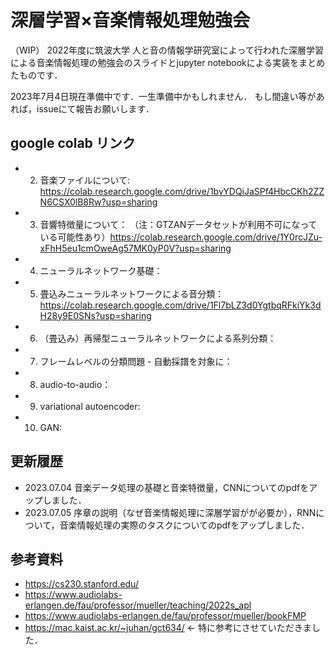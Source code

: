 # 深層学習×音楽情報処理勉強会
（WIP）
2022年度に筑波大学 人と音の情報学研究室によって行われた深層学習による音楽情報処理の勉強会のスライドとjupyter notebookによる実装をまとめたものです．

2023年7月4日現在準備中です．一生準備中かもしれません．
もし間違い等があれば，issueにて報告お願いします．

## google colab リンク
- 2. 音楽ファイルについて: https://colab.research.google.com/drive/1bvYDQiJaSPf4HbcCKh2ZZN6CSX0lB8Rw?usp=sharing
- 3. 音響特徴量について： （注：GTZANデータセットが利用不可になっている可能性あり）https://colab.research.google.com/drive/1Y0rcJZu-xFhH5eu1cmOweAg57MK0yP0V?usp=sharing
- 4. ニューラルネットワーク基礎：
- 5. 畳込みニューラルネットワークによる音分類：https://colab.research.google.com/drive/1Fl7bLZ3d0YgtbqRFkiYk3dH28y9E0SNs?usp=sharing
- 6. （畳込み）再帰型ニューラルネットワークによる系列分類：
- 7. フレームレベルの分類問題 - 自動採譜を対象に：
- 8. audio-to-audio：
- 9. variational autoencoder:
- 10. GAN:


## 更新履歴
- 2023.07.04 音楽データ処理の基礎と音楽特徴量，CNNについてのpdfをアップしました．
- 2023.07.05 序章の説明（なぜ音楽情報処理に深層学習がが必要か），RNNについて，音楽情報処理の実際のタスクについてのpdfをアップしました．

## 参考資料
- https://cs230.stanford.edu/
- https://www.audiolabs-erlangen.de/fau/professor/mueller/teaching/2022s_apl 
- https://www.audiolabs-erlangen.de/fau/professor/mueller/bookFMP
- https://mac.kaist.ac.kr/~juhan/gct634/ ← 特に参考にさせていただきました．


